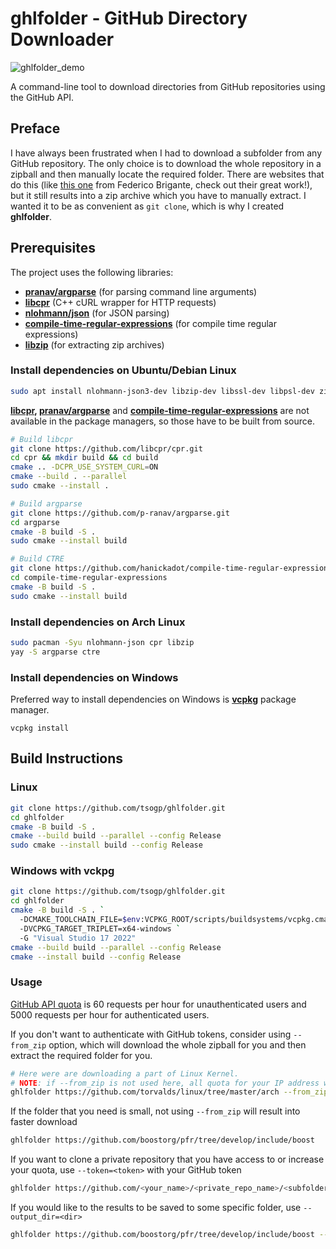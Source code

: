 # ghlfolder - **GitHub Directory Downloader**  

![ghlfolder_demo](https://github.com/user-attachments/assets/aecf2980-8a61-41af-8d63-7e8fa148b9f8)

A command-line tool to download directories from GitHub repositories using the GitHub API.

## **Preface**

I have always been frustrated when I had to download a subfolder from any GitHub repository. 
The only choice is to download the whole repository in a zipball and then manually locate the required folder. 
There are websites that do this (like [this one](https://github.com/download-directory/download-directory.github.io) from Federico Brigante, check out their great work!), 
but it still results into a zip archive which you have to manually extract. I wanted it to be as convenient as ```git clone```,
which is why I created **ghlfolder**.


## **Prerequisites**  

The project uses the following libraries:   
- **[pranav/argparse](https://github.com/p-ranav/argparse)** (for parsing command line arguments)
- **[libcpr](https://github.com/libcpr/cpr)** (C++ cURL wrapper for HTTP requests)  
- **[nlohmann/json](https://github.com/nlohmann/json)** (for JSON parsing)
- **[compile-time-regular-expressions](https://github.com/hanickadot/compile-time-regular-expressions)** (for compile time regular expressions)
- **[libzip](https://libzip.org/)** (for extracting zip archives)

### **Install dependencies on Ubuntu/Debian Linux**

```sh
sudo apt install nlohmann-json3-dev libzip-dev libssl-dev libpsl-dev zipcmp zipmerge ziptool 
```

**[libcpr](https://github.com/libcpr/cpr), [pranav/argparse](https://github.com/p-ranav/argparse)** and **[compile-time-regular-expressions](https://github.com/hanickadot/compile-time-regular-expressions)** are not available in the package managers, so those have to be built from source.

```sh
# Build libcpr
git clone https://github.com/libcpr/cpr.git
cd cpr && mkdir build && cd build
cmake .. -DCPR_USE_SYSTEM_CURL=ON
cmake --build . --parallel
sudo cmake --install .

# Build argparse
git clone https://github.com/p-ranav/argparse.git
cd argparse
cmake -B build -S .
sudo cmake --install build

# Build CTRE
git clone https://github.com/hanickadot/compile-time-regular-expressions.git
cd compile-time-regular-expressions
cmake -B build -S .
sudo cmake --install build
```
### **Install dependencies on Arch Linux**

```sh
sudo pacman -Syu nlohmann-json cpr libzip
yay -S argparse ctre
```

### **Install dependencies on Windows**

Preferred way to install dependencies on Windows is **[vcpkg](https://github.com/microsoft/vcpkg)** package manager.

```
vcpkg install
```

## **Build Instructions**

### Linux

```sh
git clone https://github.com/tsogp/ghlfolder.git
cd ghlfolder
cmake -B build -S .
cmake --build build --parallel --config Release
sudo cmake --install build --config Release
```

### Windows with vckpg

```sh
git clone https://github.com/tsogp/ghlfolder.git
cd ghlfolder
cmake -B build -S . `
  -DCMAKE_TOOLCHAIN_FILE=$env:VCPKG_ROOT/scripts/buildsystems/vcpkg.cmake `
  -DVCPKG_TARGET_TRIPLET=x64-windows `
  -G "Visual Studio 17 2022"
cmake --build build --parallel --config Release
cmake --install build --config Release
```

### **Usage**
[GitHub API quota](https://docs.github.com/en/rest/using-the-rest-api/rate-limits-for-the-rest-api?apiVersion=2022-11-28) 
is 60 requests per hour for unauthenticated users and 5000 requests per hour for authenticated users.

If you don't want to authenticate with GitHub tokens, consider using ```--from_zip``` option, which will download the
whole zipball for you and then extract the required folder for you.

```sh
# Here were are downloading a part of Linux Kernel.
# NOTE: if --from_zip is not used here, all quota for your IP address will be gone
ghlfolder https://github.com/torvalds/linux/tree/master/arch --from_zip
```

If the folder that you need is small, not using ```--from_zip``` will result into faster download 

```sh
ghlfolder https://github.com/boostorg/pfr/tree/develop/include/boost
```

If you want to clone a private repository that you have access to or increase your quota, use ```--token=<token>```
with your GitHub token

```sh
ghlfolder https://github.com/<your_name>/<private_repo_name>/<subfolder> --token=<token>
```

If you would like to the results to be saved to some specific folder, use ```--output_dir=<dir>```

```sh
ghlfolder https://github.com/boostorg/pfr/tree/develop/include/boost --output_dir=/home/user
```
